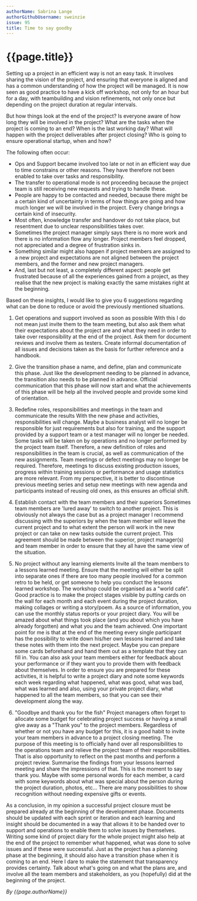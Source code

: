 ```yaml
---
authorName: Sabrina Lange
authorGithubUsername: sweinzie
issue: 95
title: Time to say goodby
---
```

# {{page.title}}

Setting up a project in an efficient way is not an easy task. It involves sharing the vision of the project, and ensuring that everyone is aligned and has a common understanding of how the project will be managed. It is now seen as good practice to have a kick off workshop, not only for an hour but for a day, with teambuilding and vision refinements, not only once but depending on the project duration at regular intervals.

But how things look at the end of the project? Is everyone aware of how long they will be involved in the project? What are the tasks when the project is coming to an end? When is the last working day? What will happen with the project deliverables after project closing? Who is going to ensure operational startup, when and how?

The following often occur:
* Ops and Support became involved too late or not in an efficient way due to time constrains or other reasons. They have therefore not been enabled to take over tasks and responsibility.
* The transfer to operational mode is not proceeding because the project team is still receiving new requests and trying to handle these.
* People are happy to be contacted and needed, because there might be a certain kind of uncertainty in terms of how things are going and how much longer we will be involved in the project. Every change brings a certain kind of insecurity.
* Most often, knowledge transfer and handover do not take place, but resentment due to unclear responsibilities takes over.
* Sometimes the project manager simply says there is no more work and there is no information flow any longer. Project members feel dropped, not appreciated and a degree of frustration sinks in.
* Something similar might also happen if project members are assigned to a new project and expectations are not aligned between the project members, and the former and new project managers.
* And, last but not least, a completely different aspect: people get frustrated because of all the experiences gained from a project, as they realise that the new project is making exactly the same mistakes right at the beginning.

Based on these insights, I would like to give you 6 suggestions regarding what can be done to reduce or avoid the previously mentioned situations.

1.  Get operations and support involved as soon as possible 
With this I do not mean just invite them to the team meeting, but also ask them what their expectations about the project are and what they need in order to take over responsibility at the end of the project. Ask them for document reviews and involve them as testers. Create informal documentation of all issues and decisions taken as the basis for further reference and a handbook.

2.  Give the transition phase a name, and define, plan and communicate this phase. 
Just like the development needing to be planned in advance, the transition also needs to be planned in advance. Official communication that this phase will now start and what the achievements of this phase will be help all the involved people and provide some kind of orientation.

3.  Redefine roles, responsibilities and meetings in the team and communicate the results
With the new phase and activities, responsibilities will change. Maybe a business analyst will no longer be responsible for just requirements but also for training, and the support provided by a support team or a test manager will no longer be needed. Some tasks will be taken on by operations and no longer performed by the project team itself. Therefore, a new definition of roles and responsibilities in the team is crucial, as well as communication of the new assignments. Team meetings or defect meetings may no longer be required. Therefore, meetings to discuss existing production issues, progress within training sessions or performance and usage statistics are more relevant. From my perspective, it is better to discontinue previous meeting series and setup new meetings with new agenda and participants instead of reusing old ones, as this ensures an official shift.

4.  Establish contact with the team members and their superiors
Sometimes team members are 'lured away' to switch to another project. This is obviously not always the case but as a project manager I recommend discussing with the superiors by when the team member will leave the current project and to what extent the person will work in the new project or can take on new tasks outside the current project. This agreement should be made between the superior, project manager(s) and team member in order to ensure that they all have the same view of the situation.

5.  No project without any learning elements
Invite all the team members to a lessons learned meeting. Ensure that the meeting will either be split into separate ones if there are too many people involved for a common retro to be held, or get someone to help you conduct the lessons learned workshop. The workshop could be organised as a "world café". Good practice is to make the project stages visible by putting cards on the wall for each month and each event during the project duration, making collages or writing a story/poem. As a source of information, you can use the monthly status reports or your project diary. You will be amazed about what things took place (and you about which you have already forgotten) and what you and the team achieved. One important point for me is that at the end of the meeting every single participant has the possibility to write down his/her own lessons learned and take these notes with them into the next project. Maybe you can prepare some cards beforehand and hand them out as a template that they can fill in. You can also ask your team members either for feedback about your performance or if they want you to provide them with feedback about themselves. In order to ensure you are prepared for these activities, it is helpful to write a project diary and note some keywords each week regarding what happened, what was good, what was bad, what was learned and also, using your private project diary, what happened to all the team members, so that you can see their development along the way.

6.  "Goodbye and thank you for the fish" 
Project managers often forget to allocate some budget for celebrating project success or having a small give away as a "Thank you" to the project members. Regardless of whether or not you have any budget for this, it is a good habit to invite your team members in advance to a project closing meeting. The purpose of this meeting is to officially hand over all responsibilities to the operations team and relieve the project team of their responsibilities. That is also opportunity to reflect on the past months and perform a project review. Summarise the findings from your lessons learned meeting and share the impressions of that. This is the moment to say thank you. Maybe with some personal words for each member, a card with some keywords about what was special about the person during the project duration, photos, etc... There are many possibilities to show recognition without needing expensive gifts or events.

As a conclusion, in my opinion a successful project closure must be prepared already at the beginning of the development phase. Documents should be updated with each sprint or iteration and each learning and insight should be documented in a way that allows it to be handed over to support and operations to enable them to solve issues by themselves. Writing some kind of project diary for the whole project might also help at the end of the project to remember what happened, what was done to solve issues and if these were successful. Just as the project has a planning phase at the beginning, it should also have a transition phase when it is coming to an end. Here I dare to make the statement that transparency provides certainty. Talk about what's going on and what the plans are, and involve all the team members and stakeholders, as you (hopefully) did at the beginning of the project.

*By {{page.authorName}}*